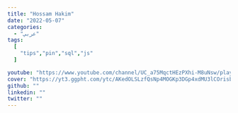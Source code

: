 ```yaml
---
title: "Hossam Hakim"
date: "2022-05-07"
categories:
  - "عربي"
tags:
  [
    "tips","pin","sql","js"
  ]

youtube: "https://www.youtube.com/channel/UC_a75MqctHEzPXhi-M8uNsw/playlists"
cover: "https://yt3.ggpht.com/ytc/AKedOLSLzfQsNp4MOGKp3DGp4xdMU3lCOrisbmOKSUncPg=s88-c-k-c0x00ffffff-no-rj"
github: ""
linkedin: ""
twitter: ""
---
```

